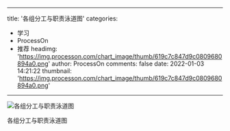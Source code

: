 
---
title: '各组分工与职责泳道图'
categories: 
 - 学习
 - ProcessOn
 - 推荐
headimg: 'https://img.processon.com/chart_image/thumb/619c7c847d9c0809680894a0.png'
author: ProcessOn
comments: false
date: 2022-01-03 14:21:22
thumbnail: 'https://img.processon.com/chart_image/thumb/619c7c847d9c0809680894a0.png'
---

<div>   
<img class="thumb" alt="各组分工与职责泳道图" src="https://img.processon.com/chart_image/thumb/619c7c847d9c0809680894a0.png" referrerpolicy="no-referrer">
<p>各组分工与职责泳道图</p>  
</div>
            